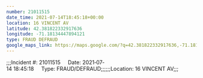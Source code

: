 ```yaml
---
number: 21011515
date_time: 2021-07-14T18:45:18+00:00
location: 16 VINCENT AV
latitude: 42.381822332917636
longitude: -71.18134447894121
type: FRAUD DEFRAUD
google_maps_link: https://maps.google.com/?q=42.381822332917636,-71.18134447894121
---
```


;;;Incident #: 21011515     Date: 2021‐07‐14 18:45:18     Type: FRAUD/DEFRAUD;;;;;;Location: 16 VINCENT AV;;;

